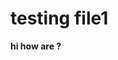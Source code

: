 <!-- Space: engineerin --> 
<!-- Parent: Infrastructure and Operations -->
<!-- Parent: complaince - patching -->



# testing file1
**hi how are ?**